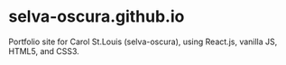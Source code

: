 # selva-oscura.github.io
Portfolio site for Carol St.Louis (selva-oscura), using React.js, vanilla JS, HTML5, and CSS3.

